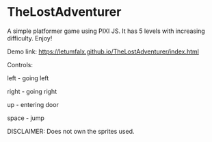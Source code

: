 # TheLostAdventurer
A simple platformer game using PIXI JS.
It has 5 levels with increasing difficulty.
Enjoy!

Demo link:
https://letumfalx.github.io/TheLostAdventurer/index.html


Controls:

left    - going left

right   - going right

up      - entering door

space   - jump



DISCLAIMER: Does not own the sprites used.
